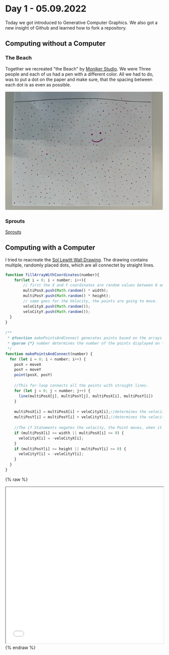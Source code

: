 # **Day 1 - 05.09.2022**
Today we got introduced to Generative Computer Graphics.
We also got a new insight of Github and learned how to fork a repository.  

## Computing without a Computer

### The Beach
Together we recreated "the Beach" by [Moniker Studio](https://conditionaldesign.org/workshops/the-beach/). We were Three people and each of us had a pen with a different color. All we had to do, was to put a dot on the paper and make sure, that the spacing between each dot is as even as possible.

![The Beach](TheBeach.jpg)

### Sprouts
[Sprouts](https://youtu.be/XKsTGdN-4_M)
  
## Computing with a Computer
I tried to reacreate the [Sol Lewitt Wall Drawing](https://jessicacarnegie.com/sol-lewitt-wall-drawing-118). The drawing contains multiple, randomly placed dots, which are all connectet by straight lines.

```javascript
function fillArrayWithCoordinates(number){
    for(let i = 0; i < number; i++){
        // first the X and Y coordinates are random values between 0 and the width or hight of the canvas that are stored in their respective arrays.   
        multiPosX.push(Math.random() * width);
        multiPosY.push(Math.random() * height);
        // same goes for the Velocity, the points are going to move.
        veloCityX.push(Math.random());
        veloCityY.push(Math.random());
  }
}

/**
 * @function makePointsAndConnect generates points based on the arrays in the @function fillArrayWithCoordinates.
 * @param {*} number determines the number of the points displayed on the screen.
 */
function makePointsAndConnect(number) {
  for (let i = 0; i < number; i++) {
    posX = moveX
    posY = moveY
    point(posX, posY)

    //This for-loop connects all the points with straight lines.
    for (let j = 0; j < number; j++) {
      line(multiPosX[j], multiPosY[j], multiPosX[i], multiPosY[i])
    }

    multiPosX[i] = multiPosX[i] + veloCityX[i];//determines the velocity of the Point in the X-axis.
    multiPosY[i] = multiPosY[i] + veloCityY[i];//determines the velocity of the Point in the Y-axis.

    //The if Statements negates the velocity, the Point moves, when it collides with the edges of the Window.
    if (multiPosX[i] >= width || multiPosX[i] <= 0) {
      veloCityX[i] = -veloCityX[i];
    }
    if (multiPosY[i] >= height || multiPosY[i] <= 0) {
      veloCityY[i] = -veloCityY[i];
    }
  }
}
```

{% raw %}
<iframe src="01/index.html" width="100%" height="500px"></iframe>
{% endraw %}


